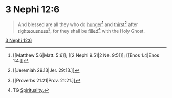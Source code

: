 # 3 Nephi 12:6

> And blessed are all they who do <u>hunger</u>[^a] and <u>thirst</u>[^b] after <u>righteousness</u>[^c], for they shall be <u>filled</u>[^d] with the Holy Ghost.

[3 Nephi 12:6](https://www.churchofjesuschrist.org/study/scriptures/bofm/3-ne/12?lang=eng&id=p6#p6)


[^a]: [[Matthew 5.6|Matt. 5:6]]; [[2 Nephi 9.51|2 Ne. 9:51]]; [[Enos 1.4|Enos 1:4.]]
[^b]: [[Jeremiah 29.13|Jer. 29:13.]]
[^c]: [[Proverbs 21.21|Prov. 21:21.]]
[^d]: TG [Spirituality.](https://www.churchofjesuschrist.org/study/scriptures/tg/spirituality?lang=eng)
